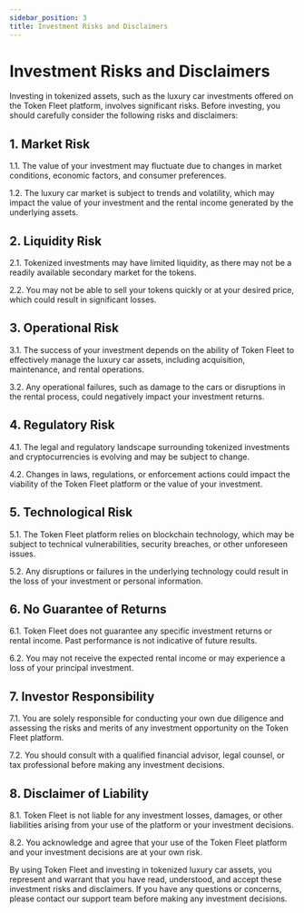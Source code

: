 ```yaml
---
sidebar_position: 3
title: Investment Risks and Disclaimers
---
```


# Investment Risks and Disclaimers

Investing in tokenized assets, such as the luxury car investments offered on the Token Fleet platform, involves significant risks. Before investing, you should carefully consider the following risks and disclaimers:

## 1. Market Risk

1.1. The value of your investment may fluctuate due to changes in market conditions, economic factors, and consumer preferences.

1.2. The luxury car market is subject to trends and volatility, which may impact the value of your investment and the rental income generated by the underlying assets.

## 2. Liquidity Risk

2.1. Tokenized investments may have limited liquidity, as there may not be a readily available secondary market for the tokens.

2.2. You may not be able to sell your tokens quickly or at your desired price, which could result in significant losses.

## 3. Operational Risk

3.1. The success of your investment depends on the ability of Token Fleet to effectively manage the luxury car assets, including acquisition, maintenance, and rental operations.

3.2. Any operational failures, such as damage to the cars or disruptions in the rental process, could negatively impact your investment returns.

## 4. Regulatory Risk

4.1. The legal and regulatory landscape surrounding tokenized investments and cryptocurrencies is evolving and may be subject to change.

4.2. Changes in laws, regulations, or enforcement actions could impact the viability of the Token Fleet platform or the value of your investment.

## 5. Technological Risk

5.1. The Token Fleet platform relies on blockchain technology, which may be subject to technical vulnerabilities, security breaches, or other unforeseen issues.

5.2. Any disruptions or failures in the underlying technology could result in the loss of your investment or personal information.

## 6. No Guarantee of Returns

6.1. Token Fleet does not guarantee any specific investment returns or rental income. Past performance is not indicative of future results.

6.2. You may not receive the expected rental income or may experience a loss of your principal investment.

## 7. Investor Responsibility

7.1. You are solely responsible for conducting your own due diligence and assessing the risks and merits of any investment opportunity on the Token Fleet platform.

7.2. You should consult with a qualified financial advisor, legal counsel, or tax professional before making any investment decisions.

## 8. Disclaimer of Liability

8.1. Token Fleet is not liable for any investment losses, damages, or other liabilities arising from your use of the platform or your investment decisions.

8.2. You acknowledge and agree that your use of the Token Fleet platform and your investment decisions are at your own risk.

By using Token Fleet and investing in tokenized luxury car assets, you represent and warrant that you have read, understood, and accept these investment risks and disclaimers. If you have any questions or concerns, please contact our support team before making any investment decisions.
